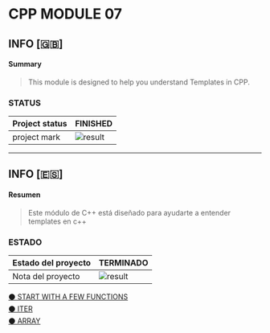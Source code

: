 # CPP MODULE 07

## INFO [:gb:]

#### Summary
> This module is designed to help you understand Templates in CPP.

### STATUS
| Project status | FINISHED          |
|--------------|---------------------------|
| project mark |   ![result](https://img.shields.io/badge/RESULT-100%25-green)  |

<!-- -->
<hr>

## INFO [:es:]

#### Resumen 
> Este módulo de C++ está diseñado para ayudarte a entender templates en c++

### ESTADO
| Estado del proyecto | TERMINADO          |
|--------------|---------------------------|
| Nota del proyecto   | ![result](https://img.shields.io/badge/RESULTADO-100%25-green)  |

<!--  -->

<a href="https://github.com/victorFernandezF/CPP_MODULES/tree/main/CPP07/ex00"> ⚫ START WITH A FEW FUNCTIONS
</a><br>
<a href="https://github.com/victorFernandezF/CPP_MODULES/tree/main/CPP07/ex01"> ⚫ ITER</a><br>
<a href="https://github.com/victorFernandezF/CPP_MODULES/tree/main/CPP07/ex02"> ⚫ ARRAY</a><br>
